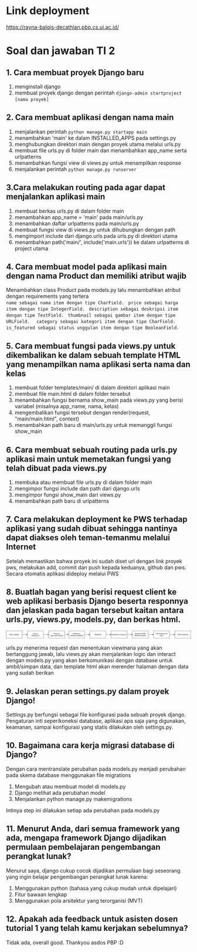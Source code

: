 # Link deployment

https://rayna-balqis-decathlan.pbp.cs.ui.ac.id/

# Soal dan jawaban TI 2

## 1. Cara membuat proyek Django baru

1. menginstall django
2. membuat proyek django dengan perintah 
`django-admin startproject [nama proyek]`

## 2. Cara membuat aplikasi dengan nama main

1. menjalankan perintah 
`python manage.py startapp main`
2. menambahkan 'main' ke dalam INSTALLED_APPS pada settings.py
3. menghubungkan direktori main dengan proyek utama melalui urls.py
4. membuat file urls.py di folder main dan menambahkan app_name serta urlpatterns
5. menambahkan fungsi view di views.py untuk menampilkan response
6. menjalankan perintah 
`python manage.py runserver`

## 3.Cara melakukan routing pada agar dapat menjalankan aplikasi main
1. membuat berkas urls.py di dalam folder main
2. menambahkan app_name = 'main' pada main/urls.py
3. menambahkan daftar urlpatterns pada main/urls.py
4. membuat fungsi view di views.py untuk dihubungkan dengan path
5. mengimport include dari django.urls pada urls.py di direktori utama
6. menambahkan path('main/', include('main.urls')) ke dalam urlpatterns di project utama
## 4. Cara membuat model pada aplikasi main dengan nama Product dan memiliki atribut wajib 
Menambahkan class Product pada models.py lalu menambahkan atribut dengan requirements yang tertera  
`name sebagai nama item dengan tipe CharField. ` 
`price sebagai harga item dengan tipe IntegerField. ` 
`description sebagai deskripsi item dengan tipe TextField. ` 
`thumbnail sebagai gambar item dengan tipe URLField.  `
`category sebagai kategori item dengan tipe CharField.  `
`is_featured sebagai status unggulan item dengan tipe BooleanField.  `
## 5. Cara membuat fungsi pada views.py untuk dikembalikan ke dalam sebuah template HTML yang menampilkan nama aplikasi serta nama dan kelas 
1. membuat folder templates/main/ di dalam direktori aplikasi main
2. membuat file main.html di dalam folder tersebut
3. menambahkan fungsi bernama show_main pada views.py yang berisi variabel (misalnya app_name, nama, kelas)
4. mengembalikan fungsi tersebut dengan render(request, "main/main.html", context)
5. menambahkan path baru di main/urls.py untuk memanggil fungsi show_main
## 6. Cara membuat sebuah routing pada urls.py aplikasi main untuk memetakan fungsi yang telah dibuat pada views.py
1. membuka atau membuat file urls.py di dalam folder main
2. mengimpor fungsi include dan path dari django.urls
3. mengimpor fungsi show_main dari views.py
4. menambahkan path baru di urlpatterns
## 7. Cara melakukan deployment ke PWS terhadap aplikasi yang sudah dibuat sehingga nantinya dapat diakses oleh teman-temanmu melalui Internet
Setelah memastikan bahwa proyek ini sudah diset url dengan link proyek pws, melakukan add, commit dan push kepada keduanya, github dan pws. Secara otomatis aplikasi dideploy melalui PWS
## 8. Buatlah bagan yang berisi request client ke web aplikasi berbasis Django beserta responnya dan jelaskan pada bagan tersebut kaitan antara urls.py, views.py, models.py, dan berkas html.
![Diagram](https://github.com/rayayayya/decathlan/raw/master/images/pbp.png)

urls.py menerima request dan menentukan viewmana yang akan bertanggung jawab, lalu views.py akan menjalankan logic dan interact dengan models.py yang akan berkomunikasi dengan database untuk ambil/simpan data, dan template html akan merender halaman dengan data yang sudah berikan

## 9. Jelaskan peran settings.py dalam proyek Django!
Settings.py berfungsi sebagai file konfigurasi pada sebuah proyek django. Pengaturan inti seperikoneksi database, aplikasi apa saja yang digunakan, keamanan, sampai konfigurasi yang statis dilakukan oleh settings.py.
## 10. Bagaimana cara kerja migrasi database di Django?
Dengan cara mentranslate perubahan pada models.py menjadi perubahan pada skema database menggunakan file migrations  

1. Mengubah atau membuat model di models.py  
2. Django melihat ada perubahan model  
3. Menjalankan python manage.py makemigrations  

Intinya step ini dilakukan setiap ada perubahan pada models.py

## 11. Menurut Anda, dari semua framework yang ada, mengapa framework Django dijadikan permulaan pembelajaran pengembangan perangkat lunak?
Menurut saya, django cukup cocok dijadikan permulaan bagi seseorang yang ingin belajar pengembangan perangkat lunak karena:
1. Menggunakan python (bahasa yang cukup mudah untuk dipelajari)
2. Fitur bawaan lengkap
3. Menggunakan pola arsitektur yang terorganisi (MVT)

## 12. Apakah ada feedback untuk asisten dosen tutorial 1 yang telah kamu kerjakan sebelumnya?
Tidak ada, overall good. Thankyou asdos PBP :D
